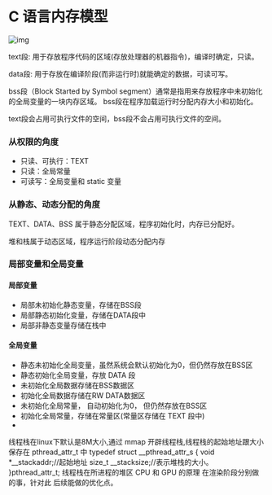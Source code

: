 # C 语言内存模型

![img](/asserts/img/cmemory.png)


text段: 用于存放程序代码的区域(存放处理器的机器指令)，编译时确定，只读。

data段: 用于存放在编译阶段(而非运行时)就能确定的数据，可读可写。

bss段（Block Started by Symbol segment）通常是指用来存放程序中未初始化的全局变量的一块内存区域。
bss段在程序加载运行时分配内存大小和初始化。

text段会占用可执行文件的空间，bss段不会占用可执行文件的空间。

### 从权限的角度

- 只读、可执行：TEXT
- 只读：全局常量
- 可读写：全局变量和 static 变量

### 从静态、动态分配的角度

TEXT、DATA、BSS 属于静态分配区域，程序初始化时，内存已分配好。

堆和栈属于动态区域，程序运行阶段动态分配内存

### 局部变量和全局变量
#### 局部变量
- 局部未初始化静态变量，存储在BSS段
- 局部静态初始化变量，存储在DATA段中
- 局部非静态变量存储在栈中

#### 全局变量

- 静态未初始化全局变量，虽然系统会默认初始化为0，但仍然存放在BSS区
- 静态初始化全局变量，存放 DATA 段
- 未初始化全局数据存储在BSS数据区
- 初始化全局数据存储在RW DATA数据区
- 未初始化全局常量， 自动初始化为0， 但仍然存放在BSS区
- 初始化全局常量，存储在常量区(常量区存储在 TEXT 段中)
- 


线程栈在linux下默认是8M大小,通过 mmap 开辟线程栈,线程栈的起始地址跟大小保存在 pthread_attr_t 中
typedef struct __pthread_attr_s
{
    void *__stackaddr;//起始地址
    size_t __stacksize;//表示堆栈的大小。
}pthread_attr_t;
线程栈在所进程的堆区
CPU 和 GPU 的原理 在渲染阶段分别做的事，针对此 后续能做的优化点。



